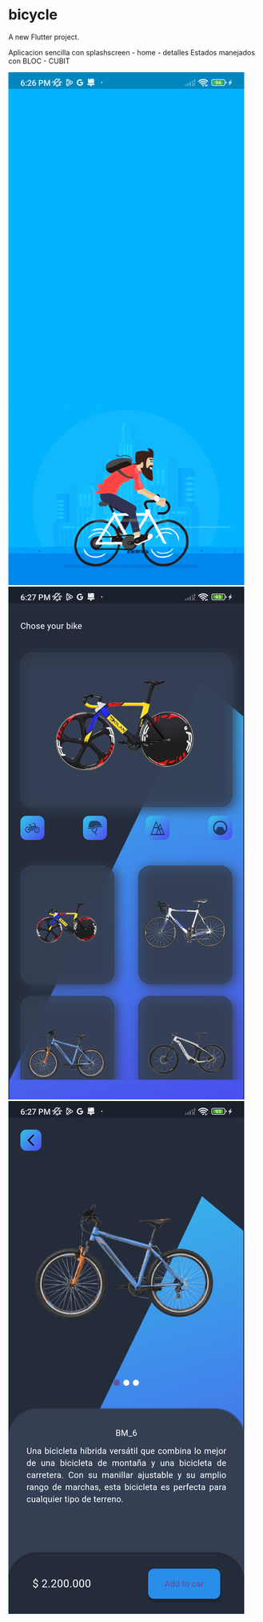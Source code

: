 # bicycle

A new Flutter project.

Aplicacion sencilla con splashscreen - home - detalles
Estados manejados con BLOC - CUBIT

![](https://github.com/y3nn3rs0n/bicycle/blob/main/splash.png?raw=true)
![](https://github.com/y3nn3rs0n/bicycle/blob/main/home.png?raw=true)
![](https://github.com/y3nn3rs0n/bicycle/blob/main/details.png?raw=true)
